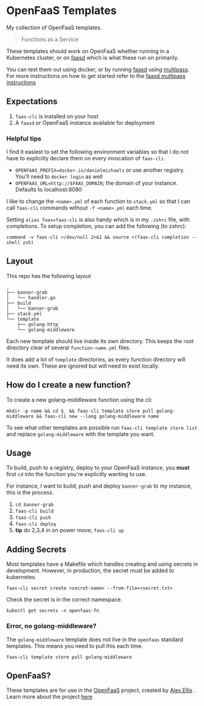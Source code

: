 # OpenFaaS Templates

My collection of OpenFaaS templates.

> Functions as a Service

These templates should work on OpenFaaS whether running in a Kubernetes cluster, or on [faasd] which
is what these run on primarily.

You can test them out using docker, or by running [faasd] using [multipass](https://multipass.run).
For more instructions on how to get started refer to
the [faasd multipass instructions](https://github.com/openfaas/faasd/blob/master/docs/MULTIPASS.md)

[faasd]: https://github.com/openfaas/faasd

## Expectations

1. `faas-cli` is installed on your host
2. A `faasd` or OpenFaaS instance available for deployment

### Helpful tips

I find it easiest to set the following environment variables so that I do not have to explicitly 
declare them on every invocation of `faas-cli`. 

- `OPENFAAS_PREFIX=docker.io/danielmichaels` or use another registry. You'll need to `docker login` as well
- `OPENFAAS_URL=http://$FAAS_DOMAIN`; the domain of your instance. Defaults to localhost:8080

I like to change the `<name>.yml` of each function to `stack.yml` so that I can call `faas-cli` 
commands without `-f <name>.yml` each time.

Setting `alias faas=faas-cli` is also handy which is in my `.zshrc` file, with completions. To 
setup completion, you can add the following (to zshrc):

`command -v faas-cli >/dev/null 2>&1 && source <(faas-cli completion --shell zsh)`

## Layout

This repo has the following layout

```shell
.
├── banner-grab
│   └── handler.go
├── build
│   └── banner-grab
├── stack.yml
└── template
    ├── golang-http
    └── golang-middleware
```

Each new template should live inside its own directory. This keeps the root directory clear of 
several `function-name.yml` files. 

It does add a lot of `template` directories, as every function directory will need its own. 
These are ignored but will need to exist locally.

## How do I create a new function?

To create a new golang-middleware function using the cli:

`mkdir -p name && cd $_ && faas-cli template store pull golang-middleware && faas-cli new --lang golang-middleware name`

To see what other templates are possible run `faas-cli template store list` and replace 
`golang-middleware` with the template you want.

## Usage

To build, push to a registry, deploy to your OpenFaaS instance, you **must** first `cd` into the 
function you're explicitly wanting to use.

For instance, I want to build, push and deploy `banner-grab` to my instance, this is the process.

1. `cd banner-grab`
2. `faas-cli build`
3. `faas-cli push`
4. `faas-cli deploy`
5. **tip** do 2,3,4 in on power move; `faas-cli up`

## Adding Secrets

Most templates have a Makefile which handles creating and using secrets in development. However,
in production, the secret must be added to kubernetes.

`faas-cli secret create <secret-name> --from-file=<secret.txt>`

Check the secret is in the correct namespace.

`kubectl get secrets -n openfaas-fn`

### Error, no golang-middleware?

The `golang-middleware` template does not live in the `openfaas` standard templates. This means 
you need to pull this each time.

`faas-cli template store pull golang-middleware`
## OpenFaaS?

These templates are for use in the [OpenFaaS] project, created by [Alex Ellis](https://alexellis.io)
. Learn more about the project [here][openfaas]

[openfaas]: https://openfaas.com
